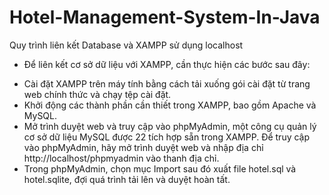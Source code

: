 # Hotel-Management-System-In-Java
Quy trình liên kết Database và XAMPP sử dụng localhost
- Để liên kết cơ sở dữ liệu với XAMPP, cần thực hiện các 
bước sau đây:
+ Cài đặt XAMPP trên máy tính bằng cách tải xuống 
gói cài đặt từ trang web chính thức và chạy tệp cài 
đặt.
+ Khởi động các thành phần cần thiết trong XAMPP, 
bao gồm Apache và MySQL.
+ Mở trình duyệt web và truy cập vào phpMyAdmin, 
một công cụ quản lý cơ sở dữ liệu MySQL được 
22 tích hợp sẵn trong XAMPP. Để truy cập vào 
phpMyAdmin, hãy mở trình duyệt web và nhập địa 
chỉ http://localhost/phpmyadmin vào thanh địa chỉ.
+ Trong phpMyAdmin, chọn mục Import sau đó xuất 
file hotel.sql và hotel.sqlite, đợi quá trình tải lên và 
duyệt hoàn tất.
